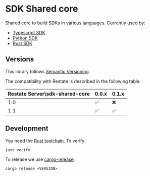 # SDK Shared core

Shared core to build SDKs in various languages. Currently used by:

* [Typescript SDK](https://github.com/restatedev/sdk-typescript)
* [Python SDK](https://github.com/restatedev/sdk-python)
* [Rust SDK](https://github.com/restatedev/sdk-rust)

## Versions

This library follows [Semantic Versioning](https://semver.org/).

The compatibility with Restate is described in the following table:

| Restate Server\sdk-shared-core | 0.0.x | 0.1.x |
|--------------------------------|-------|-------|
| 1.0                            | ✅     | ❌     |
| 1.1                            | ✅     | ✅     |

## Development

You need the [Rust toolchain](https://rustup.rs/). To verify:

```
just verify
```

To release we use [cargo-release](https://github.com/crate-ci/cargo-release):

```
cargo release <VERSION>
```

